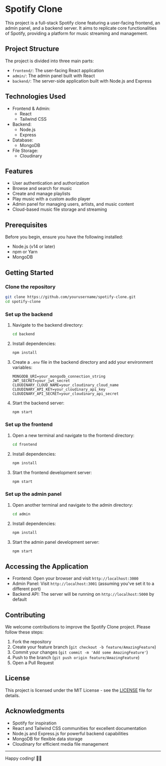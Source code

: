 # Spotify Clone

This project is a full-stack Spotify clone featuring a user-facing frontend, an admin panel, and a backend server. It aims to replicate core functionalities of Spotify, providing a platform for music streaming and management.

## Project Structure

The project is divided into three main parts:

- `frontend/`: The user-facing React application
- `admin/`: The admin panel built with React
- `backend/`: The server-side application built with Node.js and Express

## Technologies Used

- Frontend & Admin:
  - React
  - Tailwind CSS
- Backend:
  - Node.js
  - Express
- Database:
  - MongoDB
- File Storage:
  - Cloudinary

## Features

- User authentication and authorization
- Browse and search for music
- Create and manage playlists
- Play music with a custom audio player
- Admin panel for managing users, artists, and music content
- Cloud-based music file storage and streaming

## Prerequisites

Before you begin, ensure you have the following installed:
- Node.js (v14 or later)
- npm or Yarn
- MongoDB

## Getting Started

### Clone the repository

```bash
git clone https://github.com/yourusername/spotify-clone.git
cd spotify-clone
```

### Set up the backend

1. Navigate to the backend directory:
   ```bash
   cd backend
   ```

2. Install dependencies:
   ```bash
   npm install
   ```

3. Create a `.env` file in the backend directory and add your environment variables:
   ```
   MONGODB_URI=your_mongodb_connection_string
   JWT_SECRET=your_jwt_secret
   CLOUDINARY_CLOUD_NAME=your_cloudinary_cloud_name
   CLOUDINARY_API_KEY=your_cloudinary_api_key
   CLOUDINARY_API_SECRET=your_cloudinary_api_secret
   ```

4. Start the backend server:
   ```bash
   npm start
   ```

### Set up the frontend

1. Open a new terminal and navigate to the frontend directory:
   ```bash
   cd frontend
   ```

2. Install dependencies:
   ```bash
   npm install
   ```

3. Start the frontend development server:
   ```bash
   npm start
   ```

### Set up the admin panel

1. Open another terminal and navigate to the admin directory:
   ```bash
   cd admin
   ```

2. Install dependencies:
   ```bash
   npm install
   ```

3. Start the admin panel development server:
   ```bash
   npm start
   ```

## Accessing the Application

- Frontend: Open your browser and visit `http://localhost:3000`
- Admin Panel: Visit `http://localhost:3001` (assuming you've set it to a different port)
- Backend API: The server will be running on `http://localhost:5000` by default

## Contributing

We welcome contributions to improve the Spotify Clone project. Please follow these steps:

1. Fork the repository
2. Create your feature branch (`git checkout -b feature/AmazingFeature`)
3. Commit your changes (`git commit -m 'Add some AmazingFeature'`)
4. Push to the branch (`git push origin feature/AmazingFeature`)
5. Open a Pull Request

## License

This project is licensed under the MIT License - see the [LICENSE](LICENSE) file for details.

## Acknowledgments

- Spotify for inspiration
- React and Tailwind CSS communities for excellent documentation
- Node.js and Express.js for powerful backend capabilities
- MongoDB for flexible data storage
- Cloudinary for efficient media file management

---

Happy coding! 🎵🚀
